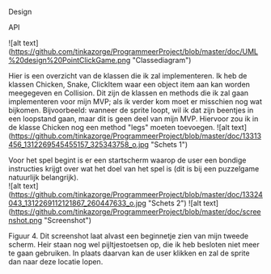 Design

API 



![alt text] (https://github.com/tinkazorge/ProgrammeerProject/blob/master/doc/UML%20design%20PointClickGame.png "Classediagram")

Hier is een overzicht van de klassen die ik zal implementeren. Ik heb de klassen Chicken, Snake, ClickItem waar een object item aan kan worden meegegeven en Collision. Dit zijn de klassen en methods die ik zal gaan implementeren voor mijn MVP; als ik verder kom moet er misschien nog wat bijkomen. Bijvoorbeeld: wanneer de sprite loopt, wil ik dat zijn beentjes in een loopstand gaan, maar dit is geen deel van mijn MVP. Hiervoor zou ik in de klasse Chicken nog een method "legs" moeten toevoegen. 
![alt text] (https://github.com/tinkazorge/ProgrammeerProject/blob/master/doc/13313456_1312269545455157_325343758_o.jpg "Schets 1")

Voor het spel begint is er een startscherm waarop de user een bondige instructies krijgt over wat het doel van het spel is (dit is bij een puzzelgame natuurlijk belangrijk).   
![alt text] (https://github.com/tinkazorge/ProgrammeerProject/blob/master/doc/13324043_1312269112121867_260447633_o.jpg "Schets 2")
![alt text] (https://github.com/tinkazorge/ProgrammeerProject/blob/master/doc/screenshot.png "Screenshot")

Figuur 4. Dit screenshot laat alvast een beginnetje zien van mijn tweede scherm. Heir staan nog wel pijltjestoetsen op, die ik heb besloten niet meer te gaan gebruiken. In plaats daarvan kan de user klikken en zal de sprite dan naar deze locatie lopen. 

